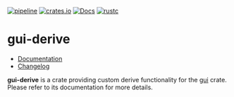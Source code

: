 [![pipeline](https://gitlab.com/d-e-s-o/gui/badges/devel/pipeline.svg)](https://gitlab.com/d-e-s-o/gui/commits/devel)
[![crates.io](https://img.shields.io/crates/v/gui-derive.svg)](https://crates.io/crates/gui-derive)
[![Docs](https://docs.rs/gui-derive/badge.svg)](https://docs.rs/gui-derive)
[![rustc](https://img.shields.io/badge/rustc-1.36+-blue.svg)](https://blog.rust-lang.org/2019/07/04/Rust-1.36.0.html)

gui-derive
==========

- [Documentation][docs-rs]
- [Changelog](CHANGELOG.md)

**gui-derive** is a crate providing custom derive functionality for the
[gui][gui] crate. Please refer to its documentation for more details.

[docs-rs]: https://docs.rs/crate/gui-derive
[gui]: https://crates.io/crates/gui

